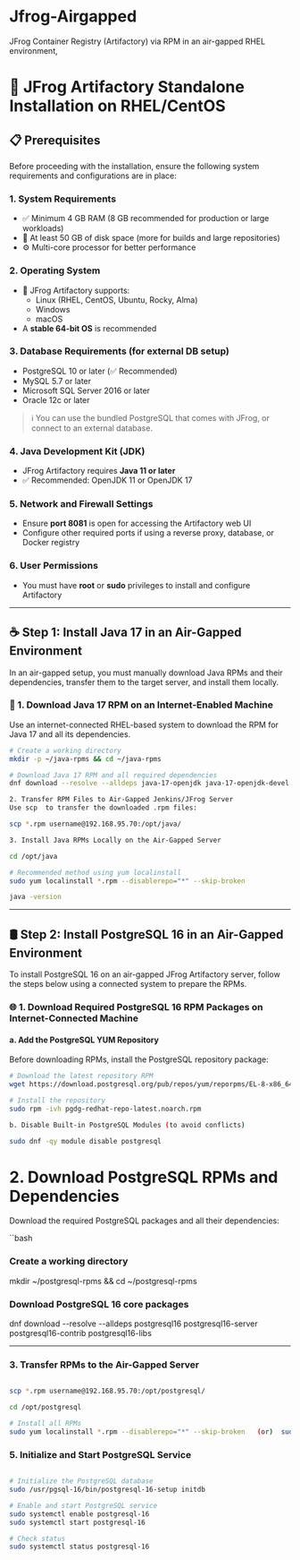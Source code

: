 # Jfrog-Airgapped
JFrog Container Registry (Artifactory) via RPM in an air-gapped RHEL environment,
# 🐸 JFrog Artifactory Standalone Installation on RHEL/CentOS

## 📋 Prerequisites

Before proceeding with the installation, ensure the following system requirements and configurations are in place:

### 1. System Requirements
- ✅ Minimum 4 GB RAM (8 GB recommended for production or large workloads)
- 💾 At least 50 GB of disk space (more for builds and large repositories)
- ⚙️ Multi-core processor for better performance

### 2. Operating System
- 🐧 JFrog Artifactory supports:
  - Linux (RHEL, CentOS, Ubuntu, Rocky, Alma)
  - Windows
  - macOS
- A **stable 64-bit OS** is recommended

### 3. Database Requirements (for external DB setup)
- PostgreSQL 10 or later (✅ Recommended)
- MySQL 5.7 or later
- Microsoft SQL Server 2016 or later
- Oracle 12c or later

> ℹ️ You can use the bundled PostgreSQL that comes with JFrog, or connect to an external database.

### 4. Java Development Kit (JDK)
- JFrog Artifactory requires **Java 11 or later**
- ✅ Recommended: OpenJDK 11 or OpenJDK 17

### 5. Network and Firewall Settings
- Ensure **port 8081** is open for accessing the Artifactory web UI
- Configure other required ports if using a reverse proxy, database, or Docker registry

### 6. User Permissions
- You must have **root** or **sudo** privileges to install and configure Artifactory

---

## ☕ Step 1: Install Java 17 in an Air-Gapped Environment

In an air-gapped setup, you must manually download Java RPMs and their dependencies, transfer them to the target server, and install them locally.

### 🔄 1. Download Java 17 RPM on an Internet-Enabled Machine

Use an internet-connected RHEL-based system to download the RPM for Java 17 and all its dependencies.

```bash
# Create a working directory
mkdir -p ~/java-rpms && cd ~/java-rpms

# Download Java 17 RPM and all required dependencies
dnf download --resolve --alldeps java-17-openjdk java-17-openjdk-devel

2. Transfer RPM Files to Air-Gapped Jenkins/JFrog Server
Use scp  to transfer the downloaded .rpm files:

scp *.rpm username@192.168.95.70:/opt/java/

3. Install Java RPMs Locally on the Air-Gapped Server

cd /opt/java

# Recommended method using yum localinstall
sudo yum localinstall *.rpm --disablerepo="*" --skip-broken

java -version

```

---

## 🛢️ Step 2: Install PostgreSQL 16 in an Air-Gapped Environment

To install PostgreSQL 16 on an air-gapped JFrog Artifactory server, follow the steps below using a connected system to prepare the RPMs.


### 🌐 1. Download Required PostgreSQL 16 RPM Packages on Internet-Connected Machine

#### a. Add the PostgreSQL YUM Repository

Before downloading RPMs, install the PostgreSQL repository package:

```bash
# Download the latest repository RPM
wget https://download.postgresql.org/pub/repos/yum/reporpms/EL-8-x86_64/pgdg-redhat-repo-latest.noarch.rpm

# Install the repository
sudo rpm -ivh pgdg-redhat-repo-latest.noarch.rpm

b. Disable Built-in PostgreSQL Modules (to avoid conflicts)

sudo dnf -qy module disable postgresql

```
# 2. Download PostgreSQL RPMs and Dependencies

Download the required PostgreSQL packages and all their dependencies:

``bash
### Create a working directory

mkdir ~/postgresql-rpms && cd ~/postgresql-rpms

### Download PostgreSQL 16 core packages

dnf download --resolve --alldeps postgresql16 postgresql16-server postgresql16-contrib postgresql16-libs

---

### 3. Transfer RPMs to the Air-Gapped Server

```bash

scp *.rpm username@192.168.95.70:/opt/postgresql/

cd /opt/postgresql

# Install all RPMs
sudo yum localinstall *.rpm --disablerepo="*" --skip-broken   (or)  sudo rpm -Uvh *.rpm

```
### 5. Initialize and Start PostgreSQL Service

``` bash

# Initialize the PostgreSQL database
sudo /usr/pgsql-16/bin/postgresql-16-setup initdb

# Enable and start PostgreSQL service
sudo systemctl enable postgresql-16
sudo systemctl start postgresql-16

# Check status
sudo systemctl status postgresql-16









